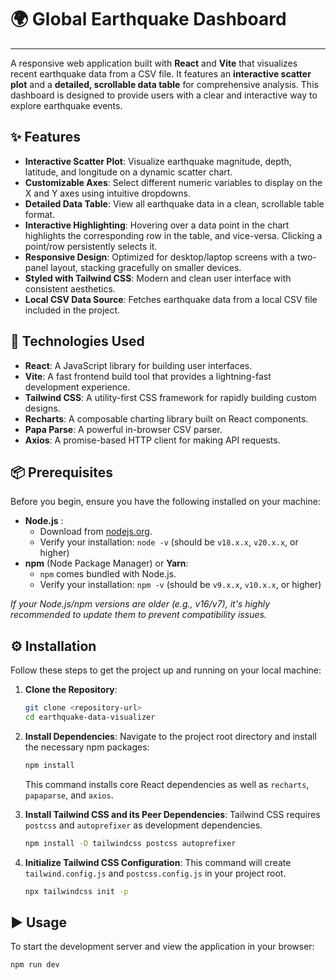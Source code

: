 # 🌍 Global Earthquake Dashboard

---

A responsive web application built with **React** and **Vite** that visualizes recent earthquake data from a CSV file. It features an **interactive scatter plot** and a **detailed, scrollable data table** for comprehensive analysis. This dashboard is designed to provide users with a clear and interactive way to explore earthquake events.

## ✨ Features

* **Interactive Scatter Plot**: Visualize earthquake magnitude, depth, latitude, and longitude on a dynamic scatter chart.
* **Customizable Axes**: Select different numeric variables to display on the X and Y axes using intuitive dropdowns.
* **Detailed Data Table**: View all earthquake data in a clean, scrollable table format.
* **Interactive Highlighting**: Hovering over a data point in the chart highlights the corresponding row in the table, and vice-versa. Clicking a point/row persistently selects it.
* **Responsive Design**: Optimized for desktop/laptop screens with a two-panel layout, stacking gracefully on smaller devices.
* **Styled with Tailwind CSS**: Modern and clean user interface with consistent aesthetics.
* **Local CSV Data Source**: Fetches earthquake data from a local CSV file included in the project.

## 🚀 Technologies Used

* **React**: A JavaScript library for building user interfaces.
* **Vite**: A fast frontend build tool that provides a lightning-fast development experience.
* **Tailwind CSS**: A utility-first CSS framework for rapidly building custom designs.
* **Recharts**: A composable charting library built on React components.
* **Papa Parse**: A powerful in-browser CSV parser.
* **Axios**: A promise-based HTTP client for making API requests.

## 📦 Prerequisites

Before you begin, ensure you have the following installed on your machine:

* **Node.js** :
    * Download from [nodejs.org](https://nodejs.org/).
    * Verify your installation: `node -v` (should be `v18.x.x`, `v20.x.x`, or higher)
* **npm** (Node Package Manager) or **Yarn**:
    * `npm` comes bundled with Node.js.
    * Verify your installation: `npm -v` (should be `v9.x.x`, `v10.x.x`, or higher)

*If your Node.js/npm versions are older (e.g., v16/v7), it's highly recommended to update them to prevent compatibility issues.*

## ⚙️ Installation

Follow these steps to get the project up and running on your local machine:

1.  **Clone the Repository**:
    ```bash
    git clone <repository-url>
    cd earthquake-data-visualizer 
    ```

2.  **Install Dependencies**:
    Navigate to the project root directory and install the necessary npm packages:
    ```bash
    npm install
    ```
    This command installs core React dependencies as well as `recharts`, `papaparse`, and `axios`.

3.  **Install Tailwind CSS and its Peer Dependencies**:
    Tailwind CSS requires `postcss` and `autoprefixer` as development dependencies.
    ```bash
    npm install -D tailwindcss postcss autoprefixer
    ```

4.  **Initialize Tailwind CSS Configuration**:
    This command will create `tailwind.config.js` and `postcss.config.js` in your project root.
    ```bash
    npx tailwindcss init -p
    ```

## ▶️ Usage

To start the development server and view the application in your browser:

```bash
npm run dev
```




